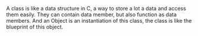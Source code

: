 A class is like a data structure in C, a way to store a lot a data and access them easily.
They can contain data member, but also function as data members.
And an Object is an instantiation of this class, the class is like the blueprint of this object.

